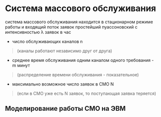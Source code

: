 # Система массового обслуживания


система массового обслуживания находится в стационарном режиме работы и входящий поток заявок простейший пуассоновский с
интенсивностью λ заявок в час
+ число обслуживающих каналов n  
>(каналы работают независимо друг от друга)
+ среднее время обслуживания одним каналом одного требования - m минут 
>(распределение времени обслуживания - показательное) 
+ максимально возможное число заявок в СМО N
>(если в СМО уже есть N заявок, то поступающая заявка теряется)

## Моделирование работы СМО на ЭВМ
